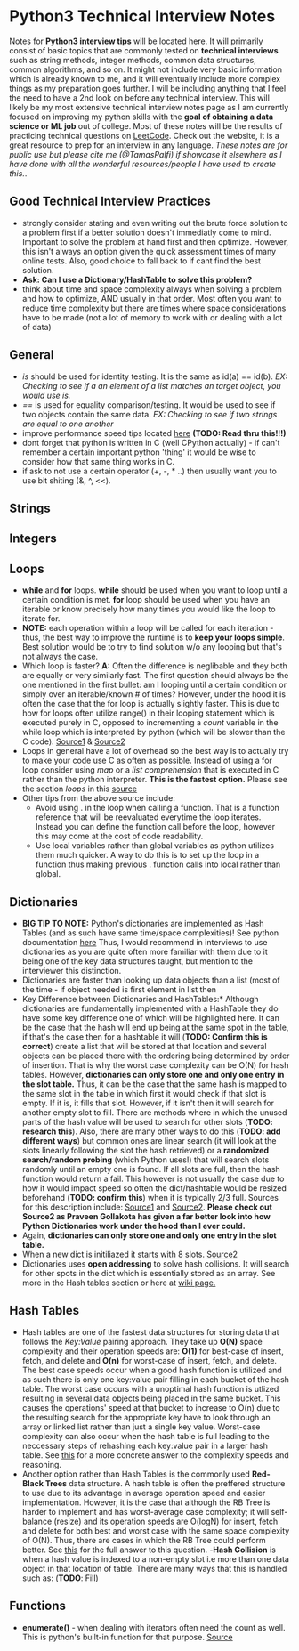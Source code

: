 # Python3 Technical Interview Notes
Notes for **Python3 interview tips** will be located here.  It will primarily consist of basic topics that are commonly tested on **technical interviews** such as string methods, integer methods, common data structures, common algorithms, and so on.  It might not include very basic information which is already known to me, and it will eventually include more complex things as my preparation goes further.  I will be including anything that I feel the need to have a 2nd look on before any technical interview.  This will likely be my most extensive technical interview notes page as I am currently focused on improving my python skills with the **goal of obtaining a data science or ML job** out of college.  Most of these notes will be the results of practicing technical questions on [LeetCode](https://leetcode.com/).  Check out the website, it is a great resource to prep for an interview in any language.  *These notes are for public use but please cite me (@TamasPalfi) if showcase it elsewhere as I have done with all the wonderful resources/people I have used to create this.*. 

## Good Technical Interview Practices
- strongly consider stating and even writing out the brute force solution to a problem first if a better solution doesn't immediatly come to mind.  Important to solve the problem at hand first and then optimize.  However, this isn't always an option given the quick assessment times of many online tests.  Also, good choice to fall back to if cant find the best solution.
- **Ask: Can I use a Dictionary/HashTable to solve this problem?**
- think about time and space complexity always when solving a problem and how to optimize, AND usually in that order.  Most often you want to reduce time complexity but there are times where space considerations have to be made (not a lot of memory to work with or dealing with a lot of data)

## General 
- *is* should be used for identity testing.  It is the same as id(a) == id(b).  *EX: Checking to see if a an element of a list matches an target object, you would use is.*
- *==* is used for equality comparison/testing.  It would be used to see if two objects contain the same data.  *EX: Checking to see if two strings are equal to one another*
- improve performance speed tips located [here](https://wiki.python.org/moin/PythonSpeed/PerformanceTips) **(TODO: Read thru this!!!)**
- dont forget that python is written in C (well CPython actually) - if can't remember a certain important python 'thing' it would be wise to consider how that same thing works in C.
- if ask to not use a certain operator (+, -, * ..) then usually want you to use bit shiting (&, ^, <<).

## Strings



## Integers


## Loops
- **while** and **for** loops.  **while** should be used  when you want to loop until a certain condition is met.  **for** loop should be used when you have an iterable or know precisely how many times you would like the loop to iterate for. 
- **NOTE:** each operation within a loop will be called for each iteration - thus, the best way to improve the runtime is to **keep your loops simple**.  Best solution would be to try to find solution w/o any looping but that's not always the case.
- Which loop is faster? **A:** Often the difference is neglibable and they both are equally or very similarly fast.  The first question should always be the one mentioned in the first bullet: am I looping until a certain condition or simply over an iterable/known # of times?  However, under the hood it is often the case that the for loop is actually slightly faster.  This is due to how for loops often utilize range() in their looping statement which is executed purely in C, opposed to incrementing a *count* variable in the while loop which is interpreted by python (which will be slower than the C code).  [Source1](https://stackoverflow.com/questions/869229/why-is-looping-over-range-in-python-faster-than-using-a-while-loop) & [Source2](https://www.quora.com/Which-loop-is-more-efficient-in-C)
- Loops in general have a lot of overhead so the best way is to actually try to make your code use C as often as possible.  Instead of using a for loop consider using *map* or a *list comprehension* that is executed in C rather than the python interpreter. **This is the fastest option.**  Please see the section *loops* in this [source](https://wiki.python.org/moin/PythonSpeed/PerformanceTips)
- Other tips from the above source include:
  - Avoid using . in the loop when calling a function.  That is a function reference that will be reevaluated everytime the loop iterates.  Instead you can define the function call before the loop, however this may come at the cost of code readability.
  - Use local variables rather than global variables as python utilizes them much quicker.  A way to do this is to set up the loop in a function thus making previous . function calls into local rather than global.  

## Dictionaries
- **BIG TIP TO NOTE:** Python's dictionaries are implemented as Hash Tables (and as such have same time/space complexities)!  See python documentation [here](https://docs.python.org/3/library/stdtypes.html#typesmapping)  Thus, I would recommend in interviews to use dictionaries as you are quite often more familiar with them due to it being one of the key data structures taught, but mention to the interviewer this distinction. 
- Dictionaries are faster than looking up data objects than a list (most of the time - if object needed is first element in list then 
- Key Difference between Dictionaries and HashTables:* Although dictionaries are fundamentally implemented with a HashTable they do have some key difference one of which will be highlighted here. It can be the case that the hash will end up being at the same spot in the table, if that's the case then for a hashtable it will (**TODO: Confirm this is correct**) create a list that will be stored at that location and several objects can be placed there with the ordering being determined by order of insertion.  That is why the worst case complexity can be O(N) for hash tables.  However, **dictionaries can only store one and only one entry in the slot table.**  Thus, it can be the case that the same hash is mapped to the same slot in the table in which first it would check if that slot is empty.  If it is, it fills that slot.  However, if it isn't then it will search for another empty slot to fill.  There are methods where in which the unused parts of the hash value will be used to search for other slots (**TODO: research this**). Also, there are many other ways to do this (**TODO: add different ways**) but common ones are linear search (it will look at the slots linearly following the slot the hash retrieved) or a **randomized search/random probing** (which Python uses!) that will search slots randomly until an empty one is found.  If all slots are full, then the hash function would return a fail.  This however is not usually the case due to how it would impact speed so often the dict/hashtable would be resized beforehand (**TODO: confirm this**) when it is typically 2/3 full.  Sources for this description include: [Source1](https://stackoverflow.com/questions/9010222/how-can-python-dict-have-multiple-keys-with-same-hash) and [Source2](https://stackoverflow.com/questions/327311/how-are-pythons-built-in-dictionaries-implemented).  **Please check out Source2 as 
Praveen Gollakota has given a far better look into how Python Dictionaries work under the hood than I ever could.**
- Again, **dictionaries can only store one and only one entry in the slot table.**
- When a new dict is initiliazed it starts with 8 slots.  [Source2](https://stackoverflow.com/questions/327311/how-are-pythons-built-in-dictionaries-implemented)
- Dictionaries uses **open addressing** to solve hash collisions.  It will search for other spots in the dict which is essentially stored as an array.  See more in the Hash tables section or here at [wiki page.](https://en.wikipedia.org/wiki/Hash_table#Open_addressing)


## Hash Tables
- Hash tables are one of the fastest data structures for storing data that follows the *Key:Value* pairing approach.  They take up **O(N)** space complexity and their operation speeds are: **O(1)** for best-case of insert, fetch, and delete and **O(n)** for worst-case of insert, fetch, and delete.  The best case speeds occur when a good hash function is utilized and as such there is only one key:value pair filling in each bucket of the hash table.  The worst case occurs with a unoptimal hash function is utlized resulting in several data objects being placed in the same bucket.  This causes the operations' speed at that bucket to increase to O(n) due to the resulting search for the appropriate key have to look through an array or linked list rather than just a single key value.  Worst-case complexity can also occur when the hash table is full leading to the neccessary steps of rehashing each key:value pair in a larger hash table.  See [this](https://stackoverflow.com/questions/9214353/hash-table-runtime-complexity-insert-search-and-delete) for a more concrete answer to the complexity speeds and reasoning.
- Another option rather than Hash Tables is the commonly used **Red-Black Trees** data structure.  A hash table is often the preffered structure to use due to its advantage in average operation speed and easier implementation.  However, it is the case that although the RB Tree is harder to implement and has worst-average case complexity; it will self-balance (resize) and its operation speeds are O(logN) for insert, fetch and delete for both best and worst case with the same space complexity of O(N).  Thus, there are cases in which the RB Tree could perform better.  See [this](https://softwareengineering.stackexchange.com/questions/234793/why-does-python-use-hash-table-to-implement-dict-but-not-red-black-tree) for the full answer to this question.
-**Hash Collision** is when a hash value is indexed to a non-empty slot i.e more than one data object in that location of table.  There are many ways that this is handled such as: (**TODO**: Fill)


## Functions
- **enumerate()** - when dealing with iterators often need the count as well.  This is python's built-in function for that purpose.  [Source](https://www.geeksforgeeks.org/enumerate-in-python/)
